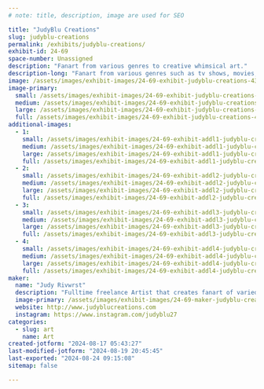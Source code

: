 ```yaml
---
# note: title, description, image are used for SEO

title: "JudyBlu Creations"
slug: judyblu-creations
permalink: /exhibits/judyblu-creations/
exhibit-id: 24-69
space-number: Unassigned
description: "Fanart from various genres to creative whimsical art."
description-long: "Fanart from various genres such as tv shows, movies, dc/marvel, anime and more."
image: /assets/images/exhibit-images/24-69-exhibit-judyblu-creations-43-img-7862-310-large.jpeg
image-primary: 
  small: /assets/images/exhibit-images/24-69-exhibit-judyblu-creations-43-img-7862-310-small.jpeg
  medium: /assets/images/exhibit-images/24-69-exhibit-judyblu-creations-43-img-7862-310-medium.jpeg
  large: /assets/images/exhibit-images/24-69-exhibit-judyblu-creations-43-img-7862-310-large.jpeg
  full: /assets/images/exhibit-images/24-69-exhibit-judyblu-creations-43-img-7862-310-full.jpeg
additional-images: 
  - 1:
    small: /assets/images/exhibit-images/24-69-exhibit-addl1-judyblu-creations-img-6482-small.jpeg
    medium: /assets/images/exhibit-images/24-69-exhibit-addl1-judyblu-creations-img-6482-medium.jpeg
    large: /assets/images/exhibit-images/24-69-exhibit-addl1-judyblu-creations-img-6482-large.jpeg
    full: /assets/images/exhibit-images/24-69-exhibit-addl1-judyblu-creations-img-6482-full.jpeg
  - 2:
    small: /assets/images/exhibit-images/24-69-exhibit-addl2-judyblu-creations-img-7723-small.jpeg
    medium: /assets/images/exhibit-images/24-69-exhibit-addl2-judyblu-creations-img-7723-medium.jpeg
    large: /assets/images/exhibit-images/24-69-exhibit-addl2-judyblu-creations-img-7723-large.jpeg
    full: /assets/images/exhibit-images/24-69-exhibit-addl2-judyblu-creations-img-7723-full.jpeg
  - 3:
    small: /assets/images/exhibit-images/24-69-exhibit-addl3-judyblu-creations-img-7757-small.jpeg
    medium: /assets/images/exhibit-images/24-69-exhibit-addl3-judyblu-creations-img-7757-medium.jpeg
    large: /assets/images/exhibit-images/24-69-exhibit-addl3-judyblu-creations-img-7757-large.jpeg
    full: /assets/images/exhibit-images/24-69-exhibit-addl3-judyblu-creations-img-7757-full.jpeg
  - 4:
    small: /assets/images/exhibit-images/24-69-exhibit-addl4-judyblu-creations-de282811-120c-4d11-9ef6-70c90bbc883c-small.jpeg
    medium: /assets/images/exhibit-images/24-69-exhibit-addl4-judyblu-creations-de282811-120c-4d11-9ef6-70c90bbc883c-medium.jpeg
    large: /assets/images/exhibit-images/24-69-exhibit-addl4-judyblu-creations-de282811-120c-4d11-9ef6-70c90bbc883c-large.jpeg
    full: /assets/images/exhibit-images/24-69-exhibit-addl4-judyblu-creations-de282811-120c-4d11-9ef6-70c90bbc883c-full.jpeg
maker: 
  name: "Judy Rivwrst"
  description: "Fulltime freelance Artist that creates fanart of varied genes along with original creations in varied genres of fantasy such as witches, demons, fairies and more!"
  image-primary: /assets/images/exhibit-images/24-69-maker-judyblu-creations-img-7862-medium.jpeg
  website: http://www.judyblucreations.com
  instagram: https://www.instagram.com/judyblu27
categories: 
  - slug: art
    name: Art
created-jotform: "2024-08-17 05:43:27"
last-modified-jotform: "2024-08-19 20:45:45"
last-exported: "2024-08-24 09:15:08"
sitemap: false

---
```

